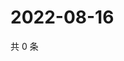 # 2022-08-16

共 0 条

<!-- BEGIN WEIBO -->
<!-- 最后更新时间 Tue Aug 16 2022 11:11:16 GMT+0800 (China Standard Time) -->

<!-- END WEIBO -->
